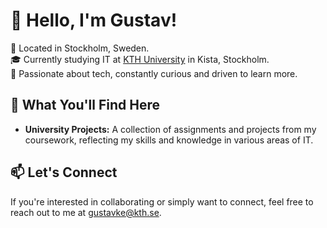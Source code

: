 # 👋 Hello, I'm Gustav!

📍 Located in Stockholm, Sweden.<br>
🎓 Currently studying IT at [KTH University](https://www.kth.se/) in Kista, Stockholm.  
🌟 Passionate about tech, constantly curious and driven to learn more.

## 🚀 What You'll Find Here

- **University Projects:** A collection of assignments and projects from my coursework, reflecting my skills and knowledge in various areas of IT.

## 📫 Let's Connect

If you're interested in collaborating or simply want to connect, feel free to reach out to me at [gustavke@kth.se](mailto:gustavke@kth.se).
